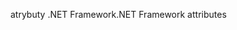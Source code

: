 <span data-ttu-id="d2736-101">atrybuty .NET Framework</span><span class="sxs-lookup"><span data-stu-id="d2736-101">.NET Framework attributes</span></span>
